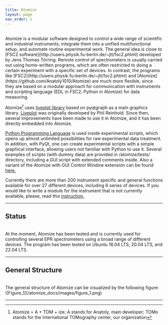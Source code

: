 ```yaml
---
title: Atomize
layout: page
nav_order: 1
---
```

<br/>
Atomize is a modular software designed to control a wide range of scientific and industrial instruments, integrate them into a unified multifunctional setup, and automate routine experimental work. The general idea is close to [FSC2 software](http://users.physik.fu-berlin.de/~jtt/fsc2.phtml) developed by Jens Thomas Törring. Remote control of spectrometers is usually carried out using home-written programs, which are often restricted to doing a certain experiment with a specific set of devices. In contrast, the programs like [FSC2](http://users.physik.fu-berlin.de/~jtt/fsc2.phtml) and [Atomize](https://github.com/Anatoly1010/Atomize) are much more flexible, since they are based on a modular approach for communication with instruments and scripting language (EDL in FSC2; Python in Atomize) for data measuring.

Atomize[^1] uses [liveplot library](https://github.com/PhilReinhold/liveplot) based on pyqtgraph as a main graphics library. [Liveplot](https://github.com/PhilReinhold/liveplot) was originally developed by Phil Reinhold. Since then, several improvements have been made to use it in Atomize, and it has been directly embedded into Atomize.

[Python Programming Language](https://www.python.org/) is used inside experimental scripts, which opens up almost unlimited possibilities for raw experimental data treatment. In addition, with PyQt, one can create experimental scripts with a simple graphical interface, allowing users not familiar with Python to use it. Several examples of scripts (with dummy data) are provided in /atomize/tests/ directory, including a GUI script with extended comments inside. Also a variant of the Atomize with GUI Control Window extension can be found [here.](https://github.com/Anatoly1010/Atomize_NIOCH)<br/>

Currently there are more than 200 instrument specific and general functions available for over 27 different devices, including 6 series of devices. If you would like to write a module for the instrument that is not currently available, please, read this [instruction.](/atomize_docs/pages/writing_modules)

---

## Status
<br/>
At the moment, Atomize has been tested and is currently used for controlling several EPR spectrometers using a broad range of different devices. The program has been tested on Ubuntu 18.04 LTS, 20.04 LTS, and 22.04 LTS.


---

## General Structure
<br/>
The general structure of Atomize can be visualized by the following figure:<br/>
![Figure_1](/atomize_docs/images/figure_1.png)


---


[^1]: Atomize = A + TOM + ize; A stands for Anatoly, main developer; TOMo stands for the International TOMography center, our organization